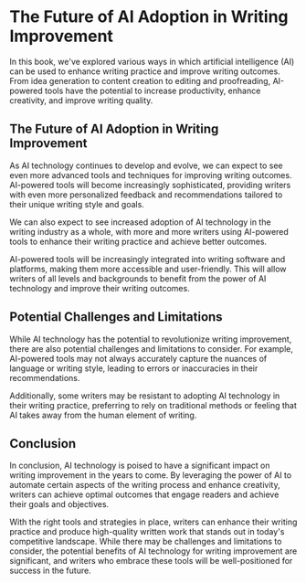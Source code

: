 The Future of AI Adoption in Writing Improvement
=======================================================================

In this book, we've explored various ways in which artificial intelligence (AI) can be used to enhance writing practice and improve writing outcomes. From idea generation to content creation to editing and proofreading, AI-powered tools have the potential to increase productivity, enhance creativity, and improve writing quality.

The Future of AI Adoption in Writing Improvement
------------------------------------------------

As AI technology continues to develop and evolve, we can expect to see even more advanced tools and techniques for improving writing outcomes. AI-powered tools will become increasingly sophisticated, providing writers with even more personalized feedback and recommendations tailored to their unique writing style and goals.

We can also expect to see increased adoption of AI technology in the writing industry as a whole, with more and more writers using AI-powered tools to enhance their writing practice and achieve better outcomes.

AI-powered tools will be increasingly integrated into writing software and platforms, making them more accessible and user-friendly. This will allow writers of all levels and backgrounds to benefit from the power of AI technology and improve their writing outcomes.

Potential Challenges and Limitations
------------------------------------

While AI technology has the potential to revolutionize writing improvement, there are also potential challenges and limitations to consider. For example, AI-powered tools may not always accurately capture the nuances of language or writing style, leading to errors or inaccuracies in their recommendations.

Additionally, some writers may be resistant to adopting AI technology in their writing practice, preferring to rely on traditional methods or feeling that AI takes away from the human element of writing.

Conclusion
----------

In conclusion, AI technology is poised to have a significant impact on writing improvement in the years to come. By leveraging the power of AI to automate certain aspects of the writing process and enhance creativity, writers can achieve optimal outcomes that engage readers and achieve their goals and objectives.

With the right tools and strategies in place, writers can enhance their writing practice and produce high-quality written work that stands out in today's competitive landscape. While there may be challenges and limitations to consider, the potential benefits of AI technology for writing improvement are significant, and writers who embrace these tools will be well-positioned for success in the future.
